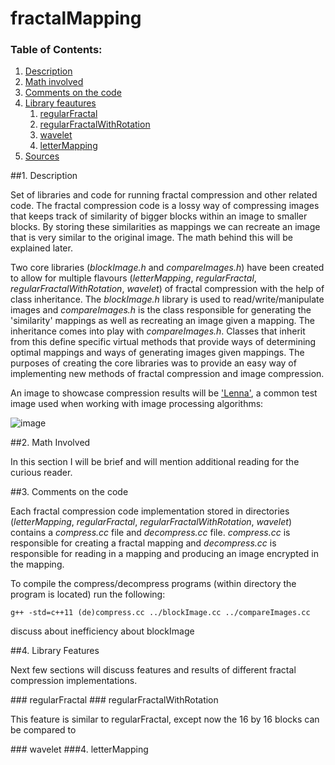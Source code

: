 # fractalMapping

### Table of Contents:
1.  [Description](#d)
2.  [Math involved](#mi)
3.  [Comments on the code](#lc)
4.  [Library feautures](#lf)
	1. [regularFractal](#rf)
	2. [regularFractalWithRotation](#rfwr)
	3. [wavelet](#w)
	4. [letterMapping](#lm)
4.	[Sources](#sources)


<a name="d">
##1. Description
</a>

Set of libraries and code for running fractal compression and other related code. The fractal compression code is a lossy way of compressing images that keeps track of similarity of bigger blocks within an image to smaller blocks. By storing these similarities as mappings we can recreate an image that is very similar to the original image. The math behind this will be explained later.


Two core libraries (_blockImage.h_ and _compareImages.h_) have been created to allow for multiple flavours (_letterMapping_, _regularFractal_, _regularFractalWithRotation_, _wavelet_) of fractal compression with the help of class inheritance. The _blockImage.h_ library is used to read/write/manipulate images and _compareImages.h_ is the class responsible for generating the 'similarity' mappings as well as recreating an image given a mapping. The inheritance comes into play with _compareImages.h_. Classes that inherit from this define specific virtual methods that provide ways of determining optimal mappings and ways of generating images given mappings. The purposes of creating the core libraries was to provide an easy way of implementing new methods of fractal compression and image compression.


An image to showcase compression results will be ['Lenna'](http://www.cs.cmu.edu/~chuck/lennapg/lenna.shtml), a common test image used when working with image processing algorithms:


![image](sample_image/lenna.png)



<a name="mi">
##2. Math Involved
</a>

In this section I will be brief and will mention additional reading for the curious reader.






<a name="lc">
##3. Comments on the code
</a>

Each fractal compression code implementation stored in directories (_letterMapping_, _regularFractal_, _regularFractalWithRotation_, _wavelet_) contains a _compress.cc_ file and _decompress.cc_ file. _compress.cc_ is responsible for creating a fractal mapping and _decompress.cc_ is responsible for reading in a mapping and producing an image encrypted in the mapping. 


To compile the compress/decompress programs (within directory the program is located) run the following:


```
g++ -std=c++11 (de)compress.cc ../blockImage.cc ../compareImages.cc
```







discuss about inefficiency about blockImage


<a name="lf">
##4. Library Features
</a>

Next few sections will discuss features and results of different fractal compression implementations.


<a name="rf">
### regularFractal
</a>



<a name="rfwr">
### regularFractalWithRotation
</a>


This feature is similar to regularFractal, except now the 16 by 16 blocks can be compared to 

<a name="w">
### wavelet
</a>



<a name="lm">
###4. letterMapping
</a>



